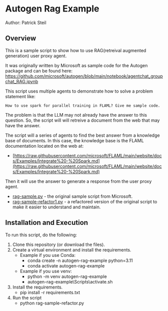 # Autogen Rag Example

Author: Patrick Steil

## Overview

This is a sample script to show how to use RAG(retreival augmented generation) user proxy agent.

It was originally written by Microsoft as sample code for the Autogen package and can be found here:
https://github.com/microsoft/autogen/blob/main/notebook/agentchat_groupchat_RAG.ipynb

This script uses multiple agents to demonstrate how to solve a problem statement like:

```
How to use spark for parallel training in FLAML? Give me sample code.
```

The problem is that the LLM may not already have the answer to this question.  So, the script will
will retreive a document from the web that may have the answer.

The script will a series of agents to find the best answer from a knowledge base of documents.
In this case, the knowledge base is the FLAML documentation located on the web at:

- [https://raw.githubusercontent.com/microsoft/FLAML/main/website/docs/Examples/Integrate%20-%20Spark.md](https://raw.githubusercontent.com/microsoft/FLAML/main/website/docs/Examples/Integrate%20-%20Spark.md)

Then it will use the answer to generate a response from the user proxy agent.

- [rag-sample.py](rag-sample.py) - the original sample script from Microsoft.
- [rag-sample-refactor1.py](rag-sample-refactor1.py) - a refactored version of the original script to
    make it easier to understand and maintain.

## Installation and Execution

To run this script, do the following:
1. Clone this repository (or download the files).
2. Create a virtual environment and install the requirements.
    - Example if you use Conda:
      - conda create -n autogen-rag-example python=3.11
      - conda activate autogen-rag-example
    - Example if you use venv:
      - python -m venv autogen-rag-example
      - autogen-rag-example\Scripts\activate.sh
3. Install the requirements.
    - pip install -r requirements.txt
4. Run the script
   -  python rag-sample-refactor.py
